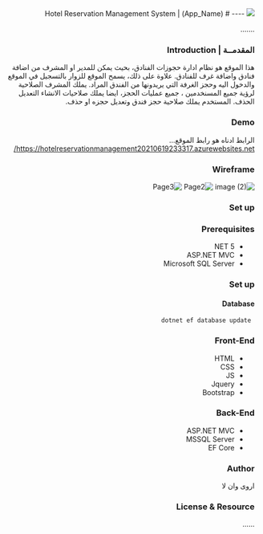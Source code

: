 <div dir="rtl" align="right" >
<img src = "https://i.ibb.co/SV2BSn5/tuwaiq.png"/>
----
# (App_Name) | Hotel Reservation Management System

  .......
### المقدمــة | Introduction 
 هذا الموقع هو نظام ادارة حجوزات الفنادق، بحيث يمكن للمدير او المشرف من اضافة فنادق واضافة غرف للفنادق. علاوة على ذلك، يسمح الموقع للزوار بالتسجيل في الموقع والدخول اليه وحجز الغرفة التي يريدونها من الفندق المراد. يملك المشرف الصلاحية لرؤية جميع المسنخدمين ، جميع عمليات الحجز، ايضا يملك صلاحيات الانشاء التعديل الحذف. المستخدم يملك صلاحية حجز فندق وتعديل حجزه او حذف.
### Demo  
الرابط ادناه هو رابط الموقع...
https://hotelreservationmanagement20210619233317.azurewebsites.net/
### Wireframe  
![image (2)](https://user-images.githubusercontent.com/82481987/122657800-628e4c80-d16f-11eb-9494-81842e2ba4f0.png)
![Page2](https://user-images.githubusercontent.com/82481987/122657814-75a11c80-d16f-11eb-8aea-96c4af09fb83.jpg)
![Page3](https://user-images.githubusercontent.com/82481987/122657815-776ae000-d16f-11eb-9c50-a128b2acc04a.jpg)
 
### Set up  
### Prerequisites
- NET 5 
- ASP.NET MVC
- Microsoft SQL Server 
### Set up 

 #### Database
 ``` dotnet ef database update```
### Front-End  
 - HTML
 - CSS
 - JS
 - Jquery
 - Bootstrap 
### Back-End 
 - ASP.NET MVC
 - MSSQL Server
 - EF Core
### Author
 اروى وان لا 
### License & Resource
 ......
</div>
